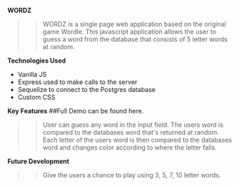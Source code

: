 **WORDZ** 
>>WORDZ is a single page web application based on the original game Wordle. This javascript application allows the user to guess a word from the database that consists of 5 letter words at random. 

**Technologies Used**
* Vanilla JS 
* Express used to make calls to the server 
* Sequelize to connect to the Postgres database 
* Custom CSS 

**Key Features**
##Full Demo can be found here.
>>User can guess any word in the input field. The users word is compared to the databases word that's returned at random. Each letter of the users word is then compared to the databases word and changes color according to where the letter falls. 

**Future Development**
>>Give the users a chance to play using 3, 5, 7, 10 letter words. 
